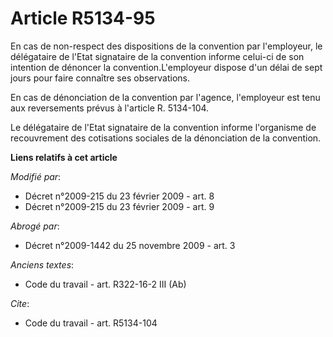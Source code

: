 # Article R5134-95

En cas de non-respect des dispositions de la convention par l'employeur, le délégataire de l'Etat signataire de la convention
informe celui-ci de son intention de dénoncer la convention.L'employeur dispose d'un délai de sept jours pour faire connaître
ses observations. 

En cas de dénonciation de la convention par l'agence, l'employeur est tenu aux reversements prévus à l'article  R. 5134-104.

Le délégataire de l'Etat signataire de la convention informe l'organisme de recouvrement des cotisations sociales de la
dénonciation de la convention.

**Liens relatifs à cet article**

_Modifié par_:

  - Décret n°2009-215 du 23 février 2009 - art. 8
  - Décret n°2009-215 du 23 février 2009 - art. 9

_Abrogé par_:

  - Décret n°2009-1442 du 25 novembre 2009 - art. 3

_Anciens textes_:

  - Code du travail - art. R322-16-2 III (Ab)

_Cite_:

  - Code du travail - art. R5134-104
